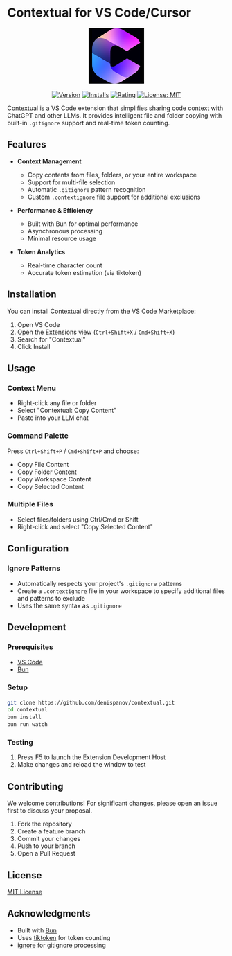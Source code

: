 # Contextual for VS Code/Cursor

<div align="center">

![Contextual Logo](assets/icon.png)

[![Version](https://img.shields.io/visual-studio-marketplace/v/denispanov.contextual)](https://marketplace.visualstudio.com/items?itemName=denispanov.contextual)
[![Installs](https://img.shields.io/visual-studio-marketplace/i/denispanov.contextual)](https://marketplace.visualstudio.com/items?itemName=denispanov.contextual)
[![Rating](https://img.shields.io/visual-studio-marketplace/r/denispanov.contextual)](https://marketplace.visualstudio.com/items?itemName=denispanov.contextual)
[![License: MIT](https://img.shields.io/badge/License-MIT-yellow.svg)](https://opensource.org/licenses/MIT)

</div>

Contextual is a VS Code extension that simplifies sharing code context with ChatGPT and other LLMs. It provides intelligent file and folder copying with built-in `.gitignore` support and real-time token counting.

## Features

- **Context Management**
  - Copy contents from files, folders, or your entire workspace
  - Support for multi-file selection
  - Automatic `.gitignore` pattern recognition
  - Custom `.contextignore` file support for additional exclusions
  
- **Performance & Efficiency**
  - Built with Bun for optimal performance
  - Asynchronous processing
  - Minimal resource usage
  
- **Token Analytics**
  - Real-time character count
  - Accurate token estimation (via tiktoken)

## Installation

You can install Contextual directly from the VS Code Marketplace:

1. Open VS Code
2. Open the Extensions view (`Ctrl+Shift+X` / `Cmd+Shift+X`)
3. Search for "Contextual"
4. Click Install

## Usage

### Context Menu
- Right-click any file or folder
- Select "Contextual: Copy Content"
- Paste into your LLM chat

### Command Palette
Press `Ctrl+Shift+P` / `Cmd+Shift+P` and choose:
- Copy File Content
- Copy Folder Content
- Copy Workspace Content
- Copy Selected Content

### Multiple Files
- Select files/folders using Ctrl/Cmd or Shift
- Right-click and select "Copy Selected Content"

## Configuration

### Ignore Patterns
- Automatically respects your project's `.gitignore` patterns
- Create a `.contextignore` file in your workspace to specify additional files and patterns to exclude
- Uses the same syntax as `.gitignore`

## Development

### Prerequisites
- [VS Code](https://code.visualstudio.com/)
- [Bun](https://bun.sh/)

### Setup
```bash
git clone https://github.com/denispanov/contextual.git
cd contextual
bun install
bun run watch
```

### Testing
1. Press F5 to launch the Extension Development Host
2. Make changes and reload the window to test

## Contributing

We welcome contributions! For significant changes, please open an issue first to discuss your proposal.

1. Fork the repository
2. Create a feature branch
3. Commit your changes
4. Push to your branch
5. Open a Pull Request

## License

[MIT License](LICENSE)

## Acknowledgments

- Built with [Bun](https://bun.sh/)
- Uses [tiktoken](https://github.com/openai/tiktoken) for token counting
- [ignore](https://github.com/kaelzhang/node-ignore) for gitignore processing